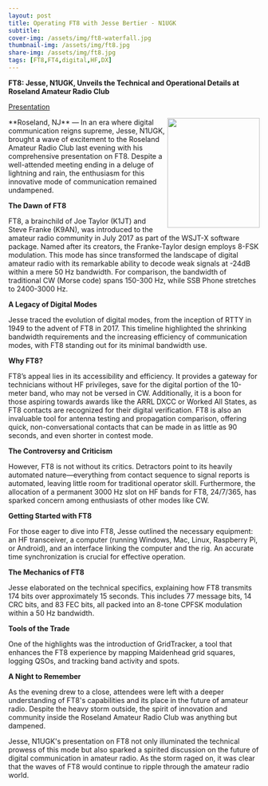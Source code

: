 ```yaml
---
layout: post
title: Operating FT8 with Jesse Bertier - N1UGK
subtitle:
cover-img: /assets/img/ft8-waterfall.jpg
thumbnail-img: /assets/img/ft8.jpg
share-img: /assets/img/ft8.jpg
tags: [FT8,FT4,digital,HF,DX]
---
```

**FT8: Jesse, N1UGK, Unveils the Technical and Operational Details at Roseland Amateur Radio Club**

[Presentation](/assets/pdf/N1UGK-FT8-presentation.pdf)

<img align="right" width="185" height="220" src="/assets/img/jesse-ugk-lecture.jpgjesse-ugk-lecture.jpg">
**Roseland, NJ** — In an era where digital communication reigns supreme, Jesse, N1UGK, brought a wave of excitement to the Roseland Amateur Radio Club last evening with his comprehensive presentation on FT8. Despite a well-attended meeting ending in a deluge of lightning and rain, the enthusiasm for this innovative mode of communication remained undampened.

**The Dawn of FT8**

FT8, a brainchild of Joe Taylor (K1JT) and Steve Franke (K9AN), was introduced to the amateur radio community in July 2017 as part of the WSJT-X software package. Named after its creators, the Franke-Taylor design employs 8-FSK modulation. This mode has since transformed the landscape of digital amateur radio with its remarkable ability to decode weak signals at -24dB within a mere 50 Hz bandwidth. For comparison, the bandwidth of traditional CW (Morse code) spans 150-300 Hz, while SSB Phone stretches to 2400-3000 Hz.

**A Legacy of Digital Modes**

Jesse traced the evolution of digital modes, from the inception of RTTY in 1949 to the advent of FT8 in 2017. This timeline highlighted the shrinking bandwidth requirements and the increasing efficiency of communication modes, with FT8 standing out for its minimal bandwidth use.

**Why FT8?**

FT8’s appeal lies in its accessibility and efficiency. It provides a gateway for technicians without HF privileges, save for the digital portion of the 10-meter band, who may not be versed in CW. Additionally, it is a boon for those aspiring towards awards like the ARRL DXCC or Worked All States, as FT8 contacts are recognized for their digital verification. FT8 is also an invaluable tool for antenna testing and propagation comparison, offering quick, non-conversational contacts that can be made in as little as 90 seconds, and even shorter in contest mode.

**The Controversy and Criticism**

However, FT8 is not without its critics. Detractors point to its heavily automated nature—everything from contact sequence to signal reports is automated, leaving little room for traditional operator skill. Furthermore, the allocation of a permanent 3000 Hz slot on HF bands for FT8, 24/7/365, has sparked concern among enthusiasts of other modes like CW.

**Getting Started with FT8**

For those eager to dive into FT8, Jesse outlined the necessary equipment: an HF transceiver, a computer (running Windows, Mac, Linux, Raspberry Pi, or Android), and an interface linking the computer and the rig. An accurate time synchronization is crucial for effective operation.

**The Mechanics of FT8**

Jesse elaborated on the technical specifics, explaining how FT8 transmits 174 bits over approximately 15 seconds. This includes 77 message bits, 14 CRC bits, and 83 FEC bits, all packed into an 8-tone CPFSK modulation within a 50 Hz bandwidth.

**Tools of the Trade**

One of the highlights was the introduction of GridTracker, a tool that enhances the FT8 experience by mapping Maidenhead grid squares, logging QSOs, and tracking band activity and spots.

**A Night to Remember**

As the evening drew to a close, attendees were left with a deeper understanding of FT8's capabilities and its place in the future of amateur radio. Despite the heavy storm outside, the spirit of innovation and community inside the Roseland Amateur Radio Club was anything but dampened.

Jesse, N1UGK's presentation on FT8 not only illuminated the technical prowess of this mode but also sparked a spirited discussion on the future of digital communication in amateur radio. As the storm raged on, it was clear that the waves of FT8 would continue to ripple through the amateur radio world.